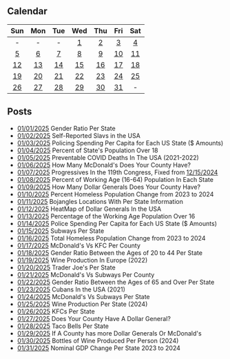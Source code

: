 ## Calendar

|Sun|Mon|Tue|Wed|Thu|Fri|Sat|
|:-:|:-:|:-:|:-:|:-:|:-:|:-:|
|-|-|-|[1](../../projects/demography/Gender_Ratio_USA/)|[2](../../projects/ethnicity/Slavic_in_USA/)|[3](../../projects/police/Police_Spending_Per_Capita_Inversed/)|[4](../../projects/demography/Over_18_Population/)|
|[5](../../projects/covid/Preventable_COVID_Deaths/)|[6](../../projects/restaurants/McDonalds_Per_County_Count/)|[7](../../projects/politics/Progressives_Per_State_119th_Congress_Fixed/)|[8](../../projects/demography/Working_Population/)|[9](../../projects/stores/Dollar_Generals_Per_County_Count/)|[10](../../projects/homeless/Homeless_Change_2023_2024_Percents/)|[11](../../projects/restaurants/Bojangles_Per_State/)|
|[12](../../projects/stores/Dollar_Generals_HeatMap/)|[13](../../projects/demography/Over_18_Working_Population/)|[14](../../projects/police/Corrections_Spending_Per_Capita_Values/)|[15](../../projects/restaurants/Subways_Per_State/)|[16](../../projects/homeless/Homeless_Change_2023_2024_Totals/)|[17](../../projects/veesus/McDonalds_Vs_KFC/)|[18](../../projects/demography/Gender_Ratio_USA_20-44/)|
|[19](../../projects/alcohol/Wine_Production_Europe_2022/)|[20](../../projects/stores/Trader_Joes_Per_State/)|[21](../../projects/versus/McDonalds_Vs_Subway/)|[22](../../projects/demography/Gender_Ratio_USA_65_And_Over/)|[23](../../projects/ethnicity/Cubans_in_USA/)|[24](../../projects/versus/McDonalds_Vs_Subway_Per_State/)|[25](../../projects/alcohol/Wine_Produced_USA_2024/)|
|[26](../../projects/restaurants/KFCs_Per_State/)|[27](../../projects/stores/Dollar_Generals_Per_County)|[28](../../projects/restaurants/Taco_Bells_Per_State/)|[29](../../projects/versus/McDonalds_Vs_Dollar_Generals/)|[30](../../projects/alcohol/Wine_Produced_USA_2024_Per_Capita/)|[31](../../projects/economics/US_States_GDP_Change_2023-2024/)|-|

## Posts

* [01/01/2025](../../projects/demography/Gender_Ratio_USA/) Gender Ratio Per State
* [01/02/2025](../../projects/ethnicity/Slavic_in_USA/) Self-Reported Slavs in the USA
* [01/03/2025](../../projects/police/Police_Spending_Per_Capita_Inversed/) Policing Spending Per Capita for Each US State ($ Amounts)
* [01/04/2025](../../projects/demography/Over_18_Population/) Percent of State's Population Over 18
* [01/05/2025](../../projects/covid/Preventable_COVID_Deaths/) Preventable COVID Deaths In The USA (2021-2022)
* [01/06/2025](../../projects/restaurants/McDonalds_Per_County_Count/) How Many McDonald's Does Your County Have?
* [01/07/2025](../../projects/politics/Progressives_Per_State_119th_Congress_Fixed/) Progressives In the 119th Congress, Fixed from [12/15/2024](../../projects/politics/Progressives_Per_State_119th_Congress/)
* [01/08/2025](../../projects/demography/Over_16_Working_Population/) Percent of Working Age (16-64) Population In Each State
* [01/09/2025](../../projects/stores/Dollar_Generals_Per_County_Count/) How Many Dollar Generals Does Your County Have?
* [01/10/2025](../../projects/homeless/Homeless_Change_2023_2024_Percents/) Percent Homeless Population Change from 2023 to 2024
* [01/11/2025](../../projects/restaurants/Bojangles_Per_State/) Bojangles Locations With Per State Information
* [01/12/2025](../../projects/stores/Dollar_Generals_HeatMap/) HeatMap of Dollar Generals In the USA
* [01/13/2025](../../projects/demography/Over_18_Working_Population/) Percentage of the Working Age Population Over 16
* [01/14/2025](../../projects/police/Corrections_Spending_Per_Capita_Values/) Police Spending Per Capita for Each US State ($ Amounts)
* [01/15/2025](../../projects/restaurants/Subways_Per_State/) Subways Per State
* [01/16/2025](../../projects/homeless/Homeless_Change_2023_2024_Totals/) Total Homeless Population Change from 2023 to 2024
* [01/17/2025](../../projects/versus/McDonalds_Vs_KFC/) McDonald's Vs KFC Per County
* [01/18/2025](../../projects/demography/Gender_Ratio_USA_20-44/) Gender Ratio Between the Ages of 20 to 44 Per State
* [01/19/2025](../../projects/alcohol/Wine_Production_Europe_2022/) Wine Production In Europe (2022)
* [01/20/2025](../../projects/stores/Trader_Joes_Per_State/) Trader Joe's Per State
* [01/21/2025](../../projects/versus/McDonalds_Vs_Subway/) McDonald's Vs Subways Per County
* [01/22/2025](../../projects/demography/Gender_Ratio_USA_65_And_Over/) Gender Ratio Between the Ages of 65 and Over Per State
* [01/23/2025](../../projects/ethnicity/Cubans_in_USA/) Cubans In the USA (2021)
* [01/24/2025](../../projects/versus/McDonalds_Vs_Subway_Per_State/) McDonald's Vs Subways Per State
* [01/25/2025](../../projects/alcohol/Wine_Produced_USA_2024/) Wine Production Per State (2024)
* [01/26/2025](../../projects/restaurants/KFCs_Per_State/) KFCs Per State
* [01/27/2025](../../projects/stores/Dollar_Generals_Per_County) Does Your County Have A Dollar General?
* [01/28/2025](../../projects/restaurants/Taco_Bells_Per_State/) Taco Bells Per State
* [01/29/2025](../../projects/versus/McDonalds_Vs_Dollar_Generals/) If A County has more Dollar Generals Or McDonald's
* [01/30/2025](../../projects/alcohol/Wine_Produced_USA_2024_Per_Capita/) Bottles of Wine Produced Per Person (2024)
* [01/31/2025](../../projects/economics/US_States_GDP_Change_2023-2024/) Nominal GDP Change Per State 2023 to 2024
